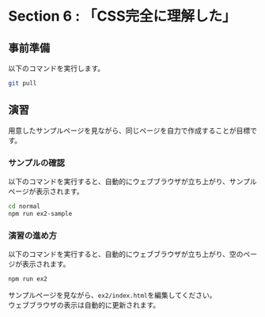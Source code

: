 # Section 6 : 「CSS完全に理解した」

## 事前準備

以下のコマンドを実行します。

```bash
git pull
```

## 演習

用意したサンプルページを見ながら、同じページを自力で作成することが目標です。

### サンプルの確認

以下のコマンドを実行すると、自動的にウェブブラウザが立ち上がり、サンプルページが表示されます。

```bash
cd normal
npm run ex2-sample
```

### 演習の進め方

以下のコマンドを実行すると、自動的にウェブブラウザが立ち上がり、空のページが表示されます。

```bash
npm run ex2
```

サンプルページを見ながら、`ex2/index.html`を編集してください。<br>
ウェブブラウザの表示は自動的に更新されます。
